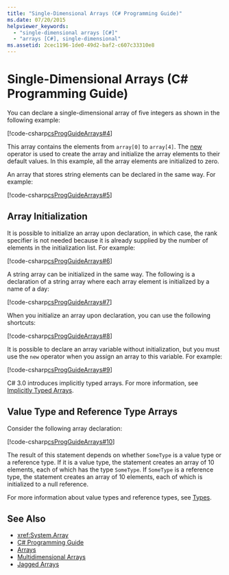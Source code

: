 ```yaml
---
title: "Single-Dimensional Arrays (C# Programming Guide)"
ms.date: 07/20/2015
helpviewer_keywords: 
  - "single-dimensional arrays [C#]"
  - "arrays [C#], single-dimensional"
ms.assetid: 2cec1196-1de0-49d2-baf2-c607c33310e8
---
```

# Single-Dimensional Arrays (C# Programming Guide)

You can declare a single-dimensional array of five integers as shown in the following example:  
  
 [!code-csharp[csProgGuideArrays#4](../../../csharp/programming-guide/arrays/codesnippet/CSharp/single-dimensional-arrays_1.cs)]  
  
 This array contains the elements from `array[0]` to `array[4]`. The [new](../../../csharp/language-reference/keywords/new.md) operator is used to create the array and initialize the array elements to their default values. In this example, all the array elements are initialized to zero.  
  
 An array that stores string elements can be declared in the same way. For example:  
  
 [!code-csharp[csProgGuideArrays#5](../../../csharp/programming-guide/arrays/codesnippet/CSharp/single-dimensional-arrays_2.cs)]  
  
## Array Initialization

 It is possible to initialize an array upon declaration, in which case, the rank specifier is not needed because it is already supplied by the number of elements in the initialization list. For example:  
  
 [!code-csharp[csProgGuideArrays#6](../../../csharp/programming-guide/arrays/codesnippet/CSharp/single-dimensional-arrays_3.cs)]  
  
 A string array can be initialized in the same way. The following is a declaration of a string array where each array element is initialized by a name of a day:  
  
 [!code-csharp[csProgGuideArrays#7](../../../csharp/programming-guide/arrays/codesnippet/CSharp/single-dimensional-arrays_4.cs)]  
  
 When you initialize an array upon declaration, you can use the following shortcuts:  
  
 [!code-csharp[csProgGuideArrays#8](../../../csharp/programming-guide/arrays/codesnippet/CSharp/single-dimensional-arrays_5.cs)]  
  
 It is possible to declare an array variable without initialization, but you must use the `new` operator when you assign an array to this variable. For example:  
  
 [!code-csharp[csProgGuideArrays#9](../../../csharp/programming-guide/arrays/codesnippet/CSharp/single-dimensional-arrays_6.cs)]  
  
 C# 3.0 introduces implicitly typed arrays. For more information, see [Implicitly Typed Arrays](../../../csharp/programming-guide/arrays/implicitly-typed-arrays.md).  
  
## Value Type and Reference Type Arrays

 Consider the following array declaration:  
  
 [!code-csharp[csProgGuideArrays#10](../../../csharp/programming-guide/arrays/codesnippet/CSharp/single-dimensional-arrays_7.cs)]  
  
 The result of this statement depends on whether `SomeType` is a value type or a reference type. If it is a value type, the statement creates an array of 10 elements, each of which has the type `SomeType`. If `SomeType` is a reference type, the statement creates an array of 10 elements, each of which is initialized to a null reference.  
  
 For more information about value types and reference types, see [Types](../../../csharp/language-reference/keywords/types.md).  
  
## See Also

- <xref:System.Array>  
- [C# Programming Guide](../../../csharp/programming-guide/index.md)  
- [Arrays](../../../csharp/programming-guide/arrays/index.md)  
- [Multidimensional Arrays](../../../csharp/programming-guide/arrays/multidimensional-arrays.md)  
- [Jagged Arrays](../../../csharp/programming-guide/arrays/jagged-arrays.md)
